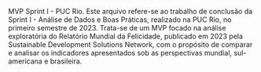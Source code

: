 MVP Sprint I - PUC Rio.
Este arquivo refere-se ao trabalho de conclusão da Sprint I - Análise de Dados e Boas Práticas, realizado na PUC Rio, no primeiro semestre de 2023.
Trata-se de um MVP focado na análise exploratória do Relatório Mundial da Felicidade, publicado em 2023 pela Sustainable Development Solutions Network, com o propósito de comparar e analisar os indicadores apresentados sob as perspectivas mundial, sul-americana e brasileira.
